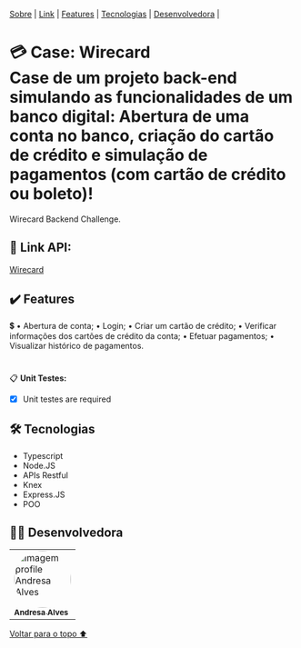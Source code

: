 <p id= "voltar"></p>

<p>
<a href="#sobre">Sobre</a> |
<a href="#link">Link</a> |
<a href="#features">Features</a> |
<a href="#tecnologias">Tecnologias</a> |
<a href="#desenvolvedores">Desenvolvedora</a> |
</p>

<h1 id="sobre">💳 Case: Wirecard
<br>
Case de um projeto back-end simulando as funcionalidades de um banco digital: Abertura de uma conta no banco, criação do cartão de crédito e simulação de pagamentos (com cartão de crédito ou boleto)!
</h1>

<p>Wirecard Backend Challenge.</p>

<h2 id="link">🔗 Link API:</h2>

<a href="">Wirecard</a>

<h2 id="features">✔️ Features</h2>

💲 
• Abertura de conta;
• Login;
• Criar um cartão de crédito;
• Verificar informações dos cartões de crédito da conta;
• Efetuar pagamentos;
• Visualizar histórico de pagamentos.

#
📋 <b>Unit Testes:</b>
- [x] Unit testes are required

 <h2 id="tecnologias">🛠 Tecnologias</h2>

- Typescript
- Node.JS
- APIs Restful
- Knex
- Express.JS
- POO

<h2 id="desenvolvedores">👩‍💻 Desenvolvedora</h2>
<table>         
<td><a href="https://github.com/future4code/silveira-Andresa-Ribeiro"><img style="border-radius: 50%;" src="https://avatars.githubusercontent.com/u/94997593?v=4" width="100px;" alt="Imagem profile Andresa Alves"/><br /><sub><b>Andresa Alves</b></sub></a><br /> 
</table>

<a href="#voltar">Voltar para o topo ⬆️</a>
